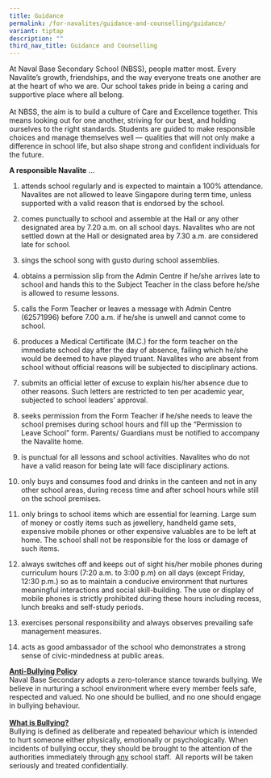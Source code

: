 ```yaml
---
title: Guidance
permalink: /for-navalites/guidance-and-counselling/guidance/
variant: tiptap
description: ""
third_nav_title: Guidance and Counselling
---
```

<p>At Naval Base Secondary School (NBSS), people matter most. Every Navalite’s
growth, friendships, and the way everyone treats one another are at the
heart of who we are. Our school takes pride in being a caring and supportive
place where all belong.
<br>
<br>At NBSS, the aim is to build a culture of Care and Excellence together.
This means looking out for one another, striving for our best, and holding
ourselves to the right standards. Students are guided to make responsible
choices and manage themselves well — qualities that will not only make
a difference in school life, but also shape strong and confident individuals
for the future.</p>
<p></p>
<p><strong>A responsible Navalite</strong> …</p>
<ol data-tight="true" class="tight">
<li>
<p>attends school regularly and is expected to maintain a 100% attendance.
Navalites are not allowed to leave Singapore during term time, unless supported
with a valid reason that is endorsed by the school.</p>
</li>
<li>
<p>comes punctually to school and assemble at the Hall or any other designated
area by 7.20 a.m. on all school days. Navalites who are not settled down
at the Hall or designated area by 7.30 a.m. are considered late for school.</p>
</li>
<li>
<p>sings the school song with gusto during school assemblies.</p>
</li>
<li>
<p>obtains a permission slip from the Admin Centre if he/she arrives late
to school and hands this to the Subject Teacher in the class before he/she
is allowed to resume lessons.</p>
</li>
<li>
<p>calls the Form Teacher or leaves a message with Admin Centre (62571996)
before 7.00 a.m. if he/she is unwell and cannot come to school.</p>
</li>
<li>
<p>produces a Medical Certificate (M.C.) for the form teacher on the immediate
school day after the day of absence, failing which he/she would be deemed
to have played truant. Navalites who are absent from school without official
reasons will be subjected to disciplinary actions.</p>
</li>
<li>
<p>submits an official letter of excuse to explain his/her absence due to
other reasons. Such letters are restricted to ten per academic year, subjected
to school leaders’ approval.</p>
</li>
<li>
<p>seeks permission from the Form Teacher if he/she needs to leave the school
premises during school hours and fill up the “Permission to Leave School”
form. Parents/ Guardians must be notified to accompany the Navalite home.</p>
</li>
<li>
<p>is punctual for all lessons and school activities. Navalites who do not
have a valid reason for being late will face disciplinary actions.</p>
</li>
<li>
<p>only buys and consumes food and drinks in the canteen and not in any other
school areas, during recess time and after school hours while still on
the school premises.</p>
</li>
<li>
<p>only brings to school items which are essential for learning. Large sum
of money or costly items such as jewellery, handheld game sets, expensive
mobile phones or other expensive valuables are to be left at home. The
school shall not be responsible for the loss or damage of such items.</p>
</li>
<li>
<p>always switches off and keeps out of sight his/her mobile phones during
curriculum hours (7:20 a.m. to 3:00 p.m) on all days (except Friday, 12:30
p.m.) so as to maintain a conducive environment that nurtures meaningful
interactions and social skill-building. The use or display of mobile phones
is strictly prohibited during these hours including recess, lunch breaks
and self-study periods.</p>
</li>
<li>
<p>exercises personal responsibility and always observes prevailing safe
management measures.</p>
</li>
<li>
<p>acts as good ambassador of the school who demonstrates a strong sense
of civic-mindedness at public areas.</p>
</li>
</ol>
<p></p>
<p><strong><u>Anti-Bullying Policy</u></strong> 
<br>Naval Base Secondary adopts a zero-tolerance stance towards bullying.
We believe in nurturing a school environment where every member feels safe,
respected and valued. No one should be bullied, and no one should engage
in bullying behaviour.
<br>
<br><strong><u>What is Bullying?</u></strong>
<br>Bullying is defined as deliberate and repeated behaviour which is intended
to hurt someone either physically, emotionally or psychologically.&nbsp;When
incidents of bullying occur, they should be brought to the attention of
the authorities immediately through <u>any</u> school staff.&nbsp; All reports
will be taken seriously and treated confidentially.</p>
<p></p>
<p></p>
<p></p>
<p>
<br>
</p>
